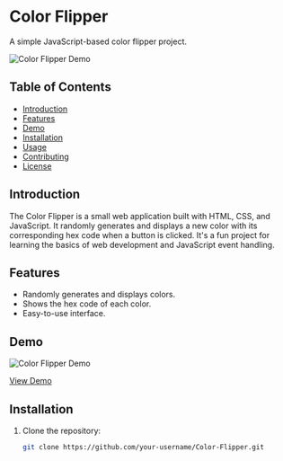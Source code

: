 # Color Flipper

A simple JavaScript-based color flipper project.

![Color Flipper Demo](demo.gif)

## Table of Contents

- [Introduction](#introduction)
- [Features](#features)
- [Demo](#demo)
- [Installation](#installation)
- [Usage](#usage)
- [Contributing](#contributing)
- [License](#license)

## Introduction

The Color Flipper is a small web application built with HTML, CSS, and JavaScript. It randomly generates and displays a new color with its corresponding hex code when a button is clicked. It's a fun project for learning the basics of web development and JavaScript event handling.

## Features

- Randomly generates and displays colors.
- Shows the hex code of each color.
- Easy-to-use interface.

## Demo

![Color Flipper Demo](demo.gif)

[View Demo](https://color-flipper-1711.netlify.app/)

## Installation

1. Clone the repository:

   ```bash
   git clone https://github.com/your-username/Color-Flipper.git

